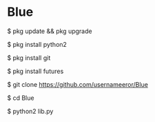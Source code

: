 # Blue
$ pkg update && pkg upgrade

$ pkg install python2

$ pkg install git

$ pkg install futures

$ git clone https://github.com/usernameeror/Blue

$ cd Blue

$ python2 lib.py
